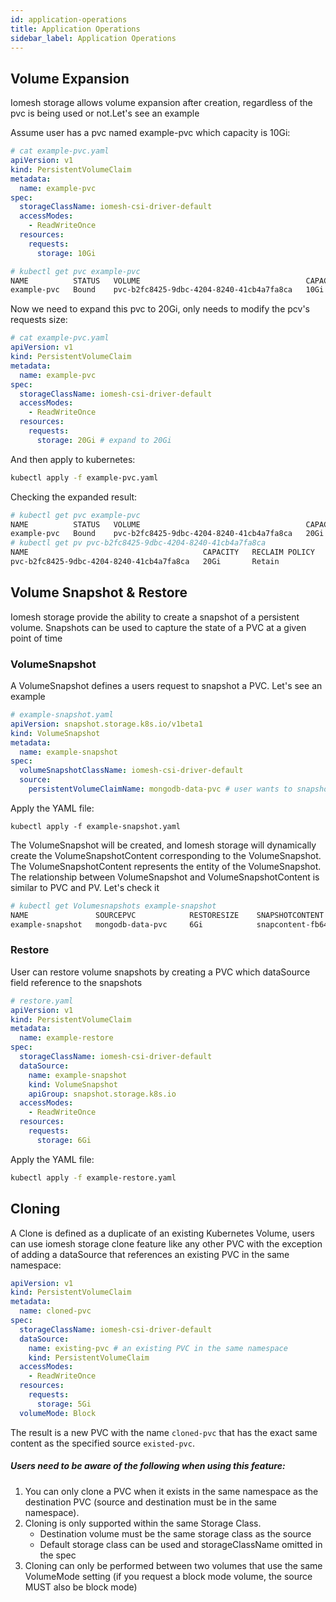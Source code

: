 ```yaml
---
id: application-operations
title: Application Operations
sidebar_label: Application Operations
---
```


## Volume Expansion

Iomesh storage  allows volume expansion after creation, regardless of the pvc is being used or not.Let's see an example

Assume user has a pvc named example-pvc which capacity is 10Gi:

```yaml
# cat example-pvc.yaml
apiVersion: v1
kind: PersistentVolumeClaim
metadata:
  name: example-pvc
spec:
  storageClassName: iomesh-csi-driver-default
  accessModes:
    - ReadWriteOnce
  resources:
    requests:
      storage: 10Gi
```

```bash
# kubectl get pvc example-pvc
NAME          STATUS   VOLUME                                     CAPACITY    ACCESS MODES   STORAGECLASS             AGE
example-pvc   Bound    pvc-b2fc8425-9dbc-4204-8240-41cb4a7fa8ca   10Gi        RWO            zbs-csi-driver-default   11m
```

Now we need to expand this pvc to 20Gi, only needs to modify the pcv's requests size:

```yaml
# cat example-pvc.yaml
apiVersion: v1
kind: PersistentVolumeClaim
metadata:
  name: example-pvc
spec:
  storageClassName: iomesh-csi-driver-default
  accessModes:
    - ReadWriteOnce
  resources:
    requests:
      storage: 20Gi # expand to 20Gi
```

And then apply to kubernetes:

```bash
kubectl apply -f example-pvc.yaml
```

Checking the expanded result:

```bash
# kubectl get pvc example-pvc
NAME          STATUS   VOLUME                                     CAPACITY    ACCESS MODES   STORAGECLASS             AGE
example-pvc   Bound    pvc-b2fc8425-9dbc-4204-8240-41cb4a7fa8ca   20Gi        RWO            zbs-csi-driver-default   11m
# kubectl get pv pvc-b2fc8425-9dbc-4204-8240-41cb4a7fa8ca
NAME                                       CAPACITY   RECLAIM POLICY   STATUS   CLAIM                 STORAGECLASS            
pvc-b2fc8425-9dbc-4204-8240-41cb4a7fa8ca   20Gi       Retain           Bound    default/example-pvc   zbs-csi-driver-default           
```



## Volume Snapshot & Restore

Iomesh storage provide the ability to create a snapshot of a persistent volume. Snapshots can be used to capture the state of a PVC at a given point of time

### VolumeSnapshot

A VolumeSnapshot defines a users request to snapshot a PVC. Let's see an example

```yaml
# example-snapshot.yaml
apiVersion: snapshot.storage.k8s.io/v1beta1
kind: VolumeSnapshot
metadata:
  name: example-snapshot
spec:
  volumeSnapshotClassName: iomesh-csi-driver-default
  source:
    persistentVolumeClaimName: mongodb-data-pvc # user wants to snapshot the mongodb-data-pvc PVC
```

Apply the YAML file:

```text
kubectl apply -f example-snapshot.yaml
```

The VolumeSnapshot will be created, and Iomesh storage will dynamically create the VolumeSnapshotContent corresponding to the VolumeSnapshot. The VolumeSnapshotContent represents the entity of the VolumeSnapshot. The relationship between VolumeSnapshot and VolumeSnapshotContent is similar to PVC and PV. Let's check it

```bash
# kubectl get Volumesnapshots example-snapshot
NAME               SOURCEPVC            RESTORESIZE    SNAPSHOTCONTENT                                    CREATIONTIME
example-snapshot   mongodb-data-pvc     6Gi            snapcontent-fb64d696-725b-4f1b-9847-c95e25b68b13   10h
```

### Restore

User can restore volume snapshots by creating a PVC which dataSource field reference to the snapshots

```yaml
# restore.yaml
apiVersion: v1
kind: PersistentVolumeClaim
metadata:
  name: example-restore
spec:
  storageClassName: iomesh-csi-driver-default
  dataSource:
    name: example-snapshot
    kind: VolumeSnapshot
    apiGroup: snapshot.storage.k8s.io
  accessModes:
    - ReadWriteOnce
  resources:
    requests:
      storage: 6Gi
```

Apply the YAML file:

```bash
kubectl apply -f example-restore.yaml
```



## Cloning

A Clone is defined as a duplicate of an existing Kubernetes Volume, users can use iomesh storage clone feature like any other PVC with the exception of adding a dataSource that references an existing PVC in the same namespace:

```yaml
apiVersion: v1
kind: PersistentVolumeClaim
metadata:
  name: cloned-pvc
spec:
  storageClassName: iomesh-csi-driver-default
  dataSource:
    name: existing-pvc # an existing PVC in the same namespace
    kind: PersistentVolumeClaim
  accessModes:
    - ReadWriteOnce
  resources:
    requests:
      storage: 5Gi
  volumeMode: Block
```

The result is a new PVC with the name `cloned-pvc` that has the exact same content as the specified source `existed-pvc`.

##### Users need to be aware of the following when using this feature:

1. You can only clone a PVC when it exists in the same namespace as the destination PVC (source and destination must be in the same namespace).
2. Cloning is only supported within the same Storage Class.
   - Destination volume must be the same storage class as the source
   - Default storage class can be used and storageClassName omitted in the spec
3. Cloning can only be performed between two volumes that use the same VolumeMode setting (if you request a block mode volume, the source MUST also be block mode)


